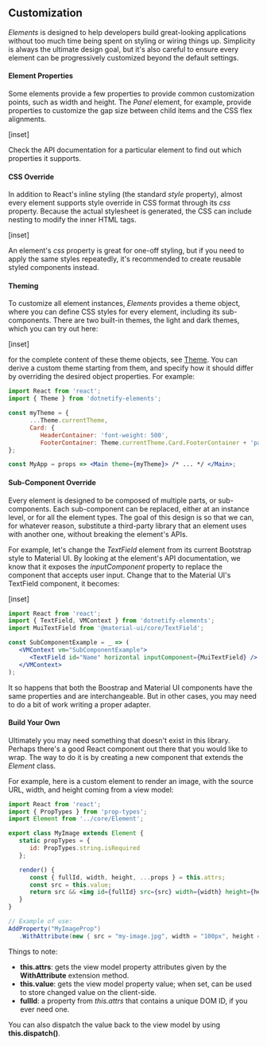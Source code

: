 ﻿## Customization

_Elements_ is designed to help developers build great-looking applications without too much time being spent on styling or wiring things up.  Simplicity is always the ultimate design goal, but it's also careful to ensure every element can be progressively customized beyond the default settings.  

#### Element Properties

Some elements provide a few properties to provide common customization points, such as width and height.  The _Panel_ element, for example, provide properties to customize the gap size between child items and the CSS flex alignments.

[inset]

Check the API documentation for a particular element to find out which properties it supports.

#### CSS Override

In addition to React's inline styling (the standard _style_ property), almost every element supports style override in CSS format through its _css_ property.  Because the actual stylesheet is generated, the CSS can include nesting to modify the inner HTML tags.

[inset]
<br/>

An element's _css_ property is great for one-off styling, but if you need to apply the same styles repeatedly, it's recommended to create reusable styled components instead.

#### Theming

To customize all element instances, _Elements_ provides a theme object, where you can define CSS styles for every element, including its sub-components. There are two built-in themes, the light and dark themes, which you can try out here:

[inset]
<br/>

for the complete content of these theme objects, see [Theme](layout/theme).  You can derive a custom theme starting from them, and specify how it should differ by overriding the desired object properties.  For example:

```jsx
import React from 'react';
import { Theme } from 'dotnetify-elements';

const myTheme = {
      ...Theme.currentTheme,
      Card: {
         HeaderContainer: 'font-weight: 500',
         FooterContainer: Theme.currentTheme.Card.FooterContainer + 'padding: .5rem'
};

const MyApp = props => <Main theme={myTheme}> /* ... */ </Main>;
```

#### Sub-Component Override

Every element is designed to be composed of multiple parts, or sub-components.  Each sub-component can be replaced, either at an instance level, or for all the element types.  The goal of this design is so that we can, for whatever reason, substitute a third-party library that an element uses with another one, without breaking the element's APIs.

For example, let's change the _TextField_ element from its current Bootstrap style to Material UI.  By looking at the element's API documentation, we know that it exposes the _inputComponent_ property to replace the component that accepts user input.  Change that to the Material UI's TextField component, it becomes:

[inset]
<br/>

```jsx
import React from 'react';
import { TextField, VMContext } from 'dotnetify-elements';
import MuiTextField from '@material-ui/core/TextField';

const SubComponentExample = _ => (
   <VMContext vm="SubComponentExample">
      <TextField id="Name" horizontal inputComponent={MuiTextField} />
   </VMContext>
);
```

It so happens that both the Boostrap and Material UI components have the same properties and are interchangeable.  But in other cases, you may need to do a bit of work writing a proper adapter.

#### Build Your Own

Ultimately you may need something that doesn't exist in this library.  Perhaps there's a good React component out there that you would like to wrap.  The way to do it is by creating a new component that extends the _Element_ class.  

For example, here is a custom element to render an image, with the source URL, width, and height coming from a view model:

```jsx
import React from 'react';
import { PropTypes } from 'prop-types';
import Element from '../core/Element';

export class MyImage extends Element {
   static propTypes = {
      id: PropTypes.string.isRequired
   };

   render() {
      const { fullId, width, height, ...props } = this.attrs;
      const src = this.value;
      return src && <img id={fullId} src={src} width={width} height={height} {...props} />;
   }
}
```
```csharp
// Example of use:
AddProperty("MyImageProp")
   .WithAttribute(new { src = "my-image.jpg", width = "100px", height = "100px" });
```

Things to note:
- __this.attrs__: gets the view model property attributes given by the __WithAttribute__ extension method. 
- __this.value__: gets the view model property value; when set, can be used to store changed value on the client-side.
- __fullId__: a property from _this.attrs_ that contains a unique DOM ID, if you ever need one.

You can also dispatch the value back to the view model by using __this.dispatch()__. 

